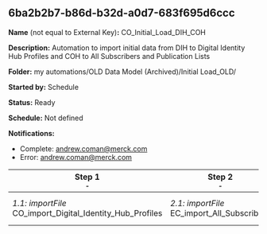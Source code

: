 ## 6ba2b2b7-b86d-b32d-a0d7-683f695d6ccc

**Name** (not equal to External Key)**:** CO_Initial_Load_DIH_COH

**Description:** Automation to import initial data from DIH to Digital Identity Hub Profiles and COH to All Subscribers and Publication Lists

**Folder:** my automations/OLD Data Model (Archived)/Initial Load_OLD/

**Started by:** Schedule

**Status:** Ready

**Schedule:** Not defined

**Notifications:**

* Complete: andrew.coman@merck.com
* Error: andrew.coman@merck.com

| Step 1<br>_<small>-</small>_ | Step 2<br>_<small>-</small>_ | Step 3<br>_<small>-</small>_ | Step 4<br>_<small>-</small>_ | Step 5<br>_<small>-</small>_ |
| --- | --- | --- | --- | --- |
| _1.1: importFile_<br>CO_import_Digital_Identity_Hub_Profiles | _2.1: importFile_<br>EC_import_All_Subscribers | _3.1: importFile_<br>CO_import_Publication_List_Commercial email communication | _4.1: importFile_<br>CO_import_Publication_List_Branded Communication | _5.1: importFile_<br>CO_import_Publication_List_Unbranded Communication |
